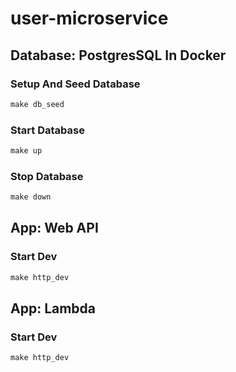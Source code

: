 # user-microservice

## Database: PostgresSQL In Docker

### Setup And Seed Database
```cmd
make db_seed
```

### Start Database
```cmd
make up
```

### Stop Database
```cmd
make down
```

## App: Web API

### Start Dev
```cmd
make http_dev
```

## App: Lambda

### Start Dev
```cmd
make http_dev
```